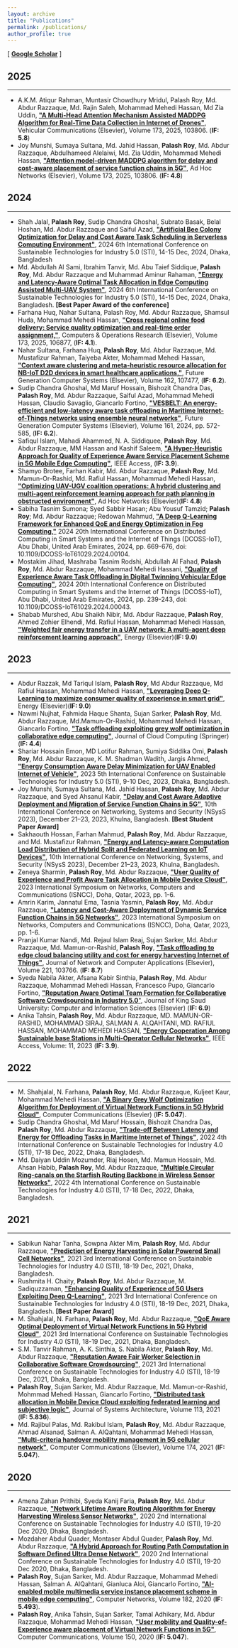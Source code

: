 ```yaml
---
layout: archive
title: "Publications"
permalink: /publications/
author_profile: true
---
```


[ [**Google Scholar**](https://scholar.google.com/citations?user=6YbqlUkAAAAJ&hl=en&authuser=1) ]
## 2025
-----------
* A.K.M. Atiqur Rahman, Muntasir Chowdhury Mridul, Palash Roy, Md. Abdur Razzaque, Md. Rajin Saleh, Mohammad Mehedi Hassan, Md Zia Uddin,  [**"A Multi-Head Attention Mechanism Assisted MADDPG Algorithm for Real-Time Data Collection in Internet of Drones"**](https://www.sciencedirect.com/science/article/abs/pii/S2214209625000713?via%3Dihub), Vehicular Communications (Elsevier), Volume 173, 2025, 103806. (**IF: 5.8**)
* Joy Munshi, Sumaya Sultana, Md. Jahid Hassan, **Palash Roy**, Md. Abdur Razzaque, Abdulhameed Alelaiwi, Md. Zia Uddin, Mohammad Mehedi Hassan, [**"Attention model-driven MADDPG algorithm for delay and cost-aware placement of service function chains in 5G"**](https://www.sciencedirect.com/science/article/pii/S157087052500054X?dgcid=coauthor), Ad Hoc Networks (Elsevier), Volume 173, 2025, 103806. (**IF: 4.8**)
## 2024
-----------
* 	Shah Jalal, **Palash Roy**, Sudip Chandra Ghoshal, Subrato Basak, Belal Hoshan, Md. Abdur Razzaque and Saiful Azad, [**"Artificial Bee Colony Optimization for Delay and Cost Aware Task Scheduling in Serverless Computing Environment"**](https://ieeexplore.ieee.org/document/10951128), 2024 6th International Conference on Sustainable Technologies for Industry 5.0 (STI), 14-15 Dec, 2024, Dhaka, Bangladesh
* Md. Abdullah Al Sami, Ibrahim Tanvir, Md. Abu Taief Siddique, **Palash Roy**, Md. Abdur Razzaque and Muhammad Aminur Rahaman, [**"Energy and Latency-Aware Optimal Task Allocation in Edge Computing Assisted Multi-UAV System"**](https://ieeexplore.ieee.org/document/10951062), 2024 6th International Conference on Sustainable Technologies for Industry 5.0 (STI), 14-15 Dec, 2024, Dhaka, Bangladesh. **[Best Paper Award of the conference]**
* Farhana Huq, Nahar Sultana, Palash Roy, Md. Abdur Razzaque, Shamsul Huda, Mohammad Mehedi Hassan, [**"Cross regional online food delivery: Service quality optimization and real-time order assignment,"**](https://doi.org/10.1016/j.cor.2024.106877), Computers & Operations Research (Elsevier), Volume 173, 2025, 106877, (**IF: 4.1**).
* Nahar Sultana, Farhana Huq, **Palash Roy**, Md. Abdur Razzaque, Md. Mustafizur Rahman, Taiyeba Akter, Mohammad Mehedi Hassan, [**"Context aware clustering and meta-heuristic resource allocation for NB-IoT D2D devices in smart healthcare applications,"**](https://www.sciencedirect.com/science/article/pii/S0167739X24004278?dgcid=coauthor), Future Generation Computer Systems (Elsevier), Volume 162, 107477, (**IF: 6.2**). 
* Sudip Chandra Ghoshal, Md Maruf Hossain, Bishozit Chandra Das, **Palash Roy**, Md. Abdur Razzaque, Saiful Azad, Mohammad Mehedi Hassan, Claudio Savaglio, Giancarlo Fortino, [**"VESBELT: An energy-efficient and low-latency aware task offloading in Maritime Internet-of-Things networks using ensemble neural networks"**](https://www.sciencedirect.com/science/article/abs/pii/S0167739X24003960?via%3Dihub), Future Generation Computer Systems (Elsevier), Volume 161, 2024, pp. 572-585, (**IF: 6.2**).
* Safiqul Islam, Mahadi Ahammed, N. A. Siddiquee, **Palash Roy**, Md. Abdur Razzaque, MM Hassan and Kashif Saleem, [**"A Hyper-Heuristic Approach for Quality of Experience Aware Service Placement Scheme in 5G Mobile Edge Computing"**](https://ieeexplore.ieee.org/document/10535489), IEEE Access, (**IF: 3.9**). 
* Shamyo Brotee, Farhan Kabir, Md. Abdur Razzaque, **Palash Roy**, Md. Mamun-Or-Rashid, Md. Rafiul Hassan, Mohammad Mehedi Hassan,  [**"Optimizing UAV-UGV coalition operations: A hybrid clustering and multi-agent reinforcement learning approach for path planning in obstructed environment"**](https://www.sciencedirect.com/science/article/pii/S1570870524001306), Ad Hoc Networks (Elsevier)(**IF: 4.8**)
* Sabiha Tasnim Sumona; Syed Sabbir Hasan; Abu Yousuf Tamzid; **Palash Roy**; Md. Abdur Razzaque; Redowan Mahmud, [**"A Deep Q-Learning Framework for Enhanced QoE and Energy Optimization in Fog Computing,"**](https://ieeexplore.ieee.org/document/10621454/) 2024 20th International Conference on Distributed Computing in Smart Systems and the Internet of Things (DCOSS-IoT), Abu Dhabi, United Arab Emirates, 2024, pp. 669-676, doi: 10.1109/DCOSS-IoT61029.2024.00104.
* Mostakim Jihad, Mashraba Tasnim Rodshi, Abdullah Al Fahad, **Palash Roy**, Md. Abdur Razzaque, Mohammad Mehedi Hassani, [**"Quality of Experience Aware Task Offloading in Digital Twinning Vehicular Edge Computing"**](https://ieeexplore.ieee.org/document/10621520), 2024 20th International Conference on Distributed Computing in Smart Systems and the Internet of Things (DCOSS-IoT), Abu Dhabi, United Arab Emirates, 2024, pp. 239-243, doi: 10.1109/DCOSS-IoT61029.2024.00043.
* Shabab Murshed, Abu Shaikh Nibir, Md. Abdur Razzaque, **Palash Roy**, Ahmed Zohier Elhendi, Md. Rafiul Hassan, Mohammad Mehedi Hassan,  [**"Weighted fair energy transfer in a UAV network: A multi-agent deep reinforcement learning approach"**](https://www.sciencedirect.com/science/article/abs/pii/S0360544224002986), Energy (Elsevier)(**IF: 9.0**)
## 2023
-----------
* Abdur Razzak, Md Tariqul Islam, **Palash Roy**, Md Abdur Razzaque, Md Rafiul Hassan, Mohammad Mehedi Hassan, [**"Leveraging Deep Q-Learning to maximize consumer quality of experience in smart grid"**](https://www.sciencedirect.com/science/article/abs/pii/S0360544223035594), Energy (Elsevier)(**IF: 9.0**)
* Nawmi Nujhat, Fahmida Haque Shanta, Sujan Sarker, **Palash Roy**, Md. Abdur Razzaque, Md.Mamun-Or-Rashid, Mohammad Mehedi Hassan, Giancarlo Fortino, [**"Task offloading exploiting grey wolf optimization in collaborative edge computing"**](https://journalofcloudcomputing.springeropen.com/articles/10.1186/s13677-023-00570-z), Journal of Cloud Computing (Springer) (**IF: 4.4**)
* Shariar Hossain Emon, MD Lotifur Rahman, Sumiya Siddika Omi, **Palash Roy**, Md. Abdur Razzaque, K. M. Shadman Wadith, Jargis Ahmed, [**"Energy Consumption Aware Delay Minimization for UAV Enabled Internet of Vehicle"**](https://ieeexplore.ieee.org/document/10464440/authors#authors), 2023 5th International Conference on Sustainable Technologies for Industry 5.0 (STI), 9-10 Dec, 2023, Dhaka, Bangladesh.
* Joy Munshi, Sumaya Sultana, Md. Jahid Hassan, **Palash Roy**, Md. Abdur Razzaque, and Syed Ahsanul Kabir, [**"Delay and Cost Aware Adaptive Deployment and Migration of Service Function Chains in 5G"**]( https://doi.org/10.1145/3629188.3629196), 10th International Conference on Networking, Systems and Security (NSysS 2023), December 21–23, 2023, Khulna, Bangladesh.  **[Best Student Paper Award]**
* Sakhaouth Hossan, Farhan Mahmud, **Palash Roy**, Md. Abdur Razzaque, and Md. Mustafizur Rahman, [**"Energy and Latency-aware Computation
Load Distribution of Hybrid Split and Federated Learning on IoT Devices"**](https://doi.org/10.1145/3629188.3629201), 10th International Conference on Networking, Systems, and Security (NSysS 2023), December 21–23, 2023, Khulna, Bangladesh.
* Zeneya Sharmin, **Palash Roy**, Md. Abdur Razzaque, [**"User Quality of Experience and Profit Aware Task Allocation in Mobile Device Cloud"**](https://ieeexplore.ieee.org/document/10323963?fbclid=IwAR3lRR_ZGOagsl-E1cQAaWvUJSkoo2lNBAmv-qxhxVkjxXxTzsgTlHPqhE4), 2023 International Symposium on Networks, Computers and Communications (ISNCC), Doha, Qatar, 2023, pp. 1-6.
* Amrin Karim, Jannatul Ema, Tasnia Yasmin, **Palash Roy**, Md. Abdur Razzaque, [**"Latency and Cost-Aware Deployment of Dynamic Service Function Chains in 5G Networks"**](https://ieeexplore.ieee.org/document/10323818?fbclid=IwAR2G7LCOPId987YAEWtfByW6ylnMXMw5jDuXloOWkmp-MFM1l6WTMf7wrTA), 2023 International Symposium on Networks, Computers and Communications (ISNCC), Doha, Qatar, 2023, pp. 1-6. 
* Pranjal Kumar Nandi, Md. Rejaul Islam Reaj, Sujan Sarker, Md. Abdur Razzaque, Md. Mamun-or-Rashid, **Palash Roy**, [**"Task offloading to edge cloud balancing utility and cost for energy harvesting Internet of Things"**](https://www.sciencedirect.com/science/article/abs/pii/S1084804523001856?via%3Dihub), Journal of Network and Computer Applications (Elsevier), Volume 221, 103766. (**IF: 8.7**)
* Syeda Nabila Akter, Afsana Kabir Sinthia, **Palash Roy**, Md. Abdur Razzaque, Mohammad Mehedi Hassan, Francesco Pupo, Giancarlo Fortino, [**"Reputation Aware Optimal Team Formation for Collaborative Software Crowdsourcing in Industry 5.0**"](https://www.sciencedirect.com/science/article/pii/S1319157823002641), Journal of King Saud University: Computer and Information Sciences (Elsevier) (**IF: 6.9**)
* Anika Tahsin, **Palash Roy**, Md. Abdur Razzaque, MD. MAMUN-OR-RASHID, MOHAMMAD SIRAJ, SALMAN A. ALQAHTANI, MD. RAFIUL HASSAN, MOHAMMAD MEHEDI HASSAN, [**"Energy Cooperation Among Sustainable base Stations in Multi-Operator Cellular Networks"**](https://ieeexplore.ieee.org/document/10049573), IEEE Access, Volume: 11, 2023 (**IF: 3.9**).
## 2022
-----------
* M. Shahjalal, N. Farhana, **Palash Roy**, Md. Abdur Razzaque, Kuljeet Kaur, Mohammad Mehedi Hassan, [**"A Binary Grey Wolf Optimization Algorithm for Deployment of Virtual Network Functions in 5G Hybrid Cloud"**](https://www.sciencedirect.com/science/article/abs/pii/S0140366422002432?via%3Dihub), Computer Communications (Elsevier) (**IF: 5.047**).
* Sudip Chandra Ghoshal, Md Maruf Hossain, Bishozit Chandra Das, **Palash Roy**, Md. Abdur Razzaque, [**"Trade-off Between Latency and Energy for
Offloading Tasks in Maritime Internet of Things"**](https://ieeexplore.ieee.org/document/10103261), 2022 4th International Conference on Sustainable Technologies for Industry 4.0 (STI), 17-18 Dec, 2022, Dhaka, Bangladesh.
* Md. Daiyan Uddin Mozumder, Riaj Hosen, Md. Mamun Hossain, Md. Ahsan Habib, **Palash Roy**, Md. Abdur Razzaque, [**"Multiple Circular Ring-canals on the Starfish
Routing Backbone in Wireless Sensor Networks"**](https://ieeexplore.ieee.org/document/10103328), 2022 4th International Conference on Sustainable Technologies for Industry 4.0 (STI), 17-18 Dec, 2022, Dhaka, Bangladesh.
## 2021
-----------
* Sabikun Nahar Tanha, Sowpna Akter Mim, **Palash Roy**, Md. Abdur Razzaque, [**"Prediction of Energy Harvesting in Solar Powered Small Cell
Networks"**](https://ieeexplore.ieee.org/document/9732578), 2021 3rd International Conference on Sustainable Technologies for Industry 4.0 (STI), 18-19 Dec, 2021, Dhaka, Bangladesh.
* Rushmita H. Chaity, **Palash Roy**, Md. Abdur Razzaque, M. Sadiquzzaman, [**"Enhancing Quality of Experience of 5G Users Exploiting Deep
Q-Learning"**](https://ieeexplore.ieee.org/document/9732579), 2021 3rd International Conference on Sustainable Technologies for Industry 4.0 (STI), 18-19 Dec, 2021, Dhaka, Bangladesh. **[Best Paper Award]**
* M. Shahjalal, N. Farhana, **Palash Roy**, Md. Abdur Razzaque, [**"QoE Aware Optimal Deployment of Virtual Network Functions in 5G Hybrid
Cloud"**](https://ieeexplore.ieee.org/document/9732604), 2021 3rd International Conference on Sustainable Technologies for Industry 4.0 (STI), 18-19 Dec, 2021, Dhaka, Bangladesh.
* S.M. Tanvir Rahman, A. K. Sinthia, S. Nabila Akter, **Palash Roy**, Md. Abdur Razzaque, [**"Reputation Aware Fair Worker Selection in Collaborative
Software Crowdsourcing"**](https://ieeexplore.ieee.org/document/9732415), 2021 3rd International Conference on Sustainable Technologies for Industry 4.0 (STI), 18-19 Dec, 2021, Dhaka,
Bangladesh.
* **Palash Roy**, Sujan Sarker, Md. Abdur Razzaque, Md. Mamun-or-Rashid, Mohmmad Mehedi Hassan, Giancarlo Fortino, [**"Distributed task allocation in Mobile Device Cloud exploiting federated learning and subjective logic"**](https://www.sciencedirect.com/science/article/abs/pii/S1383762120302162), Journal of Systems Architecture, Volume 113, 2021 (**IF: 5.836**).
* Md. Rajibul Palas, Md. Rakibul Islam, **Palash Roy**, Md. Abdur Razzaque, Ahmad Alsanad, Salman A. AlQahtani, Mohammad Mehedi Hassan, [**"Multi-criteria handover mobility management in 5G cellular network"**](https://www.sciencedirect.com/science/article/abs/pii/S014036642100164X), Computer Communications (Elsevier), Volume 174, 2021 (**IF: 5.047**).
## 2020
-----------
* Amena Zahan Prithibi, Syeda Kanij Faria, **Palash Roy**, Md. Abdur Razzaque, [**"Network Lifetime Aware Routing Algorithm for Energy Harvesting
Wireless Sensor Networks"**](https://ieeexplore.ieee.org/document/9350422), 2020 2nd International Conference on Sustainable Technologies for Industry 4.0 (STI), 19-20 Dec 2020, Dhaka,
Bangladesh.
* Mozdaher Abdul Quader, Montaser Abdul Quader, **Palash Roy**, Md. Abdur Razzaque, [**"A Hybrid Approach for Routing Path Computation in
Software Defined Ultra Dense Network"**](https://ieeexplore.ieee.org/document/9350414), 2020 2nd International Conference on Sustainable Technologies for Industry 4.0 (STI), 19-20 Dec 2020,
Dhaka, Bangladesh.
* **Palash Roy**, Sujan Sarker, Md. Abdur Razzaque, Mohammad Mehedi Hassan, Salman A. AlQahtani, Gianluca Aloi, Giancarlo Fortino, [**"AI-enabled mobile multimedia service instance placement scheme in mobile edge computing"**](https://www.sciencedirect.com/science/article/abs/pii/S1389128620312160), Computer Networks, Volume 182, 2020 (**IF:  5.493**). 
* **Palash Roy**, Anika Tahsin, Sujan Sarker, Tamal Adhikary, Md. Abdur Razzaque, Mohammad Mehedi Hassan, [**"User mobility and Quality-of-Experience aware placement of Virtual Network Functions in 5G"**](https://www.sciencedirect.com/science/article/abs/pii/S0140366419314227), Computer Communications, Volume 150, 2020 (**IF:  5.047**). 

<br/>

